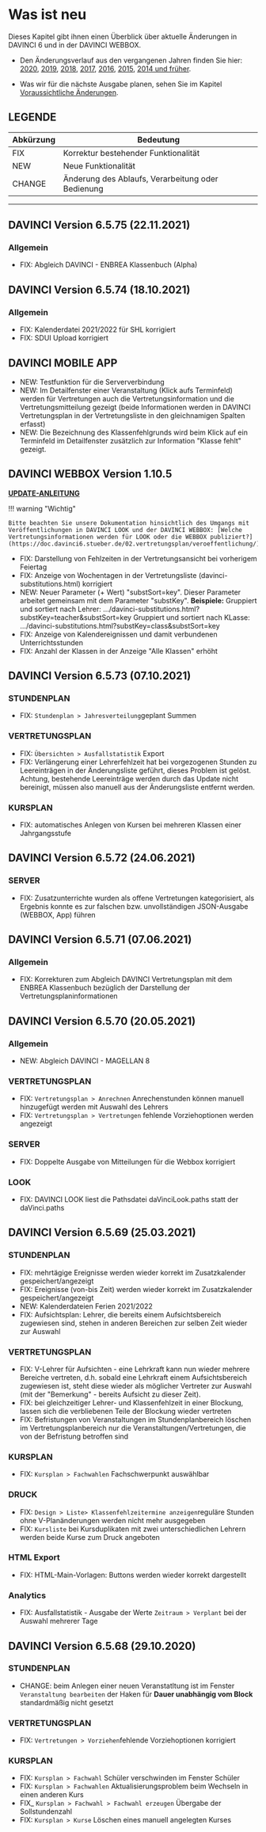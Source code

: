 # Was ist neu

Dieses Kapitel gibt ihnen einen Überblick über aktuelle Änderungen in DAVINCI 6 und in der DAVINCI WEBBOX.

* Den Änderungsverlauf aus den vergangenen Jahren finden Sie hier: [2020](changelog-2020.md), [2019](changelog-2019.md), [2018](changelog-2018.md), [2017](changelog-2017.md),  [2016](changelog-2016.md), [2015](changelog-2015.md), [2014 und früher](changelog-archive.md).

* Was wir für die nächste Ausgabe planen, sehen Sie im Kapitel [Voraussichtliche Änderungen](changelog-next.md).

## LEGENDE

Abkürzung  |  Bedeutung
---------- | ----------
FIX |  Korrektur bestehender Funktionalität
NEW |  Neue Funktionalität  
CHANGE|  Änderung des Ablaufs, Verarbeitung oder Bedienung

---
## DAVINCI Version 6.5.75 (22.11.2021)

### Allgemein

* FIX: Abgleich DAVINCI - ENBREA Klassenbuch (Alpha)

## DAVINCI Version 6.5.74 (18.10.2021)

### Allgemein

* FIX: Kalenderdatei 2021/2022 für SHL korrigiert
* FIX: SDUI Upload korrigiert

## DAVINCI MOBILE APP

* NEW: Testfunktion für die Serververbindung
* NEW: Im Detailfenster einer Veranstaltung (Klick aufs Terminfeld) werden für Vertretungen auch die Vertretungsinformation und die Vertretungsmitteilung gezeigt (beide Informationen werden in DAVINCI Vertretungsplan in der Vertretungsliste in den gleichnamigen Spalten erfasst)
* NEW: Die Bezeichnung des Klassenfehlgrunds wird beim Klick auf ein Terminfeld im Detailfenster zusätzlich zur Information "Klasse fehlt" gezeigt. 

## DAVINCI WEBBOX Version 1.10.5 

[**UPDATE-ANLEITUNG**](https://doc.davinci6.stueber.de/09.infoserver/update/)

!!! warning "Wichtig"

    Bitte beachten Sie unsere Dokumentation hinsichtlich des Umgangs mit Veröffentlichungen in DAVINCI LOOK und der DAVINCI WEBBOX: [Welche Vertretungsinformationen werden für LOOK oder die WEBBOX publiziert?](https://doc.davinci6.stueber.de/02.vertretungsplan/veroeffentlichung/)

* FIX: Darstellung von Fehlzeiten in der Vertretungsansicht bei vorherigem Feiertag
* FIX: Anzeige von Wochentagen in der Vertretungsliste (davinci-substitutions.html) korrigiert
* NEW: Neuer Parameter (+ Wert) "substSort=key". Dieser Parameter arbeitet gemeinsam mit dem Parameter "substKey".
  **Beispiele:**
Gruppiert und sortiert nach Lehrer: .../davinci-substitutions.html?substKey=teacher&substSort=key
Gruppiert und sortiert nach KLasse: .../davinci-substitutions.html?substKey=class&substSort=key
* FIX: Anzeige von Kalendereignissen und damit verbundenen Unterrichtsstunden
* FIX: Anzahl der Klassen in der Anzeige "Alle Klassen" erhöht

## DAVINCI Version 6.5.73 (07.10.2021)

### STUNDENPLAN

* FIX: `Stundenplan > Jahresverteilung`geplant Summen 

### VERTRETUNGSPLAN

* FIX: `Übersichten > Ausfallstatistik` Export 
* FIX: Verlängerung einer Lehrerfehlzeit hat bei vorgezogenen Stunden zu Leereinträgen in der Änderungsliste geführt, dieses Problem ist gelöst. Achtung, bestehende Leereinträge werden durch das Update nicht bereinigt, müssen also manuell aus der Änderungsliste entfernt werden.

### KURSPLAN

* FIX: automatisches Anlegen von Kursen bei mehreren Klassen einer Jahrgangsstufe

## DAVINCI Version 6.5.72 (24.06.2021)

### SERVER

* FIX: Zusatzunterrichte wurden als offene Vertretungen kategorisiert, als Ergebnis konnte es zur falschen bzw. unvollständigen JSON-Ausgabe (WEBBOX, App) führen 

## DAVINCI Version 6.5.71 (07.06.2021)

### Allgemein

* FIX: Korrekturen zum Abgleich DAVINCI Vertretungsplan mit dem ENBREA Klassenbuch bezüglich der Darstellung der Vertretungsplaninformationen

## DAVINCI Version 6.5.70 (20.05.2021)

### Allgemein

* NEW: Abgleich DAVINCI - MAGELLAN 8

### VERTRETUNGSPLAN

* FIX: `Vertretungsplan > Anrechnen` Anrechenstunden können manuell hinzugefügt werden mit Auswahl des Lehrers
* FIX: `Vertretungsplan > Vertretungen` fehlende Vorziehoptionen werden angezeigt

### SERVER

* FIX: Doppelte Ausgabe von Mitteilungen für die Webbox korrigiert

### LOOK

* FIX: DAVINCI LOOK liest die Pathsdatei daVinciLook.paths statt der daVinci.paths 


## DAVINCI Version 6.5.69 (25.03.2021)

### STUNDENPLAN

* FIX: mehrtägige Ereignisse werden wieder korrekt im Zusatzkalender gespeichert/angezeigt
* FIX: Ereignisse (von-bis Zeit) werden wieder korrekt im Zusatzkalender gespeichert/angezeigt
* NEW: Kalenderdateien Ferien 2021/2022
* FIX: Aufsichtsplan: Lehrer, die bereits einem Aufsichtsbereich zugewiesen sind, stehen in anderen Bereichen zur selben Zeit wieder zur Auswahl

### VERTRETUNGSPLAN

* FIX: V-Lehrer für Aufsichten - eine Lehrkraft kann nun wieder mehrere Bereiche vertreten, d.h. sobald eine Lehrkraft einem Aufsichtsbereich zugewiesen ist, steht diese wieder als möglicher Vertreter zur Auswahl (mit der "Bemerkung" - bereits Aufsicht zu dieser Zeit).
* FIX: bei gleichzeitiger Lehrer- und Klassenfehlzeit in einer Blockung, lassen sich die verbliebenen Teile der Blockung wieder vertreten
* FIX: Befristungen von Veranstaltungen im Stundenplanbereich löschen im Vertretungsplanbereich nur die Veranstaltungen/Vertretungen, die von der Befristung betroffen sind

### KURSPLAN

* FIX: `Kursplan > Fachwahlen` Fachschwerpunkt auswählbar
  
### DRUCK

* FIX: `Design > Liste> Klassenfehlzeitermine anzeigen`reguläre Stunden ohne V-Planänderungen werden nicht mehr ausgegeben
* FIX: `Kursliste` bei Kursduplikaten mit zwei unterschiedlichen Lehrern werden beide Kurse zum Druck angeboten
  
### HTML Export

* FIX: HTML-Main-Vorlagen: Buttons werden wieder korrekt dargestellt

### Analytics

* FIX: Ausfallstatistik - Ausgabe der Werte `Zeitraum > Verplant` bei der Auswahl mehrerer Tage

## DAVINCI Version 6.5.68 (29.10.2020)

### STUNDENPLAN

* CHANGE: beim Anlegen einer neuen Veranstatltung ist im Fenster `Veranstaltung bearbeiten` der Haken für **Dauer unabhängig vom Block** standardmäßig nicht gesetzt

### VERTRETUNGSPLAN

* FIX: `Vertretungen > Vorziehen`fehlende Vorziehoptionen korrigiert

### KURSPLAN

* FIX: `Kursplan > Fachwahl` Schüler verschwinden im Fenster Schüler
* FIX: `Kursplan > Fachwahlen` Aktualisierungsproblem beim Wechseln in einen anderen Kurs
* FIX_ `Kursplan > Fachwahl > Fachwahl erzeugen` Übergabe der Sollstundenzahl
* FIX: `Kursplan > Kurse` Löschen eines manuell angelegten Kurses 

